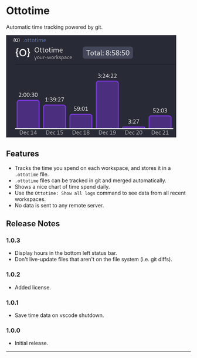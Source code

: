 # Ottotime

Automatic time tracking powered by git.

![Graph example](https://raw.githubusercontent.com/ottomated/ottotime/refs/heads/main/demo.png)

## Features

- Tracks the time you spend on each workspace, and stores it in a `.ottotime` file.
- `.ottotime` files can be tracked in git and merged automatically.
- Shows a nice chart of time spend daily.
- Use the `Ottotime: Show all logs` command to see data from all recent workspaces.
- No data is sent to any remote server.

## Release Notes

### 1.0.3

- Display hours in the bottom left status bar.
- Don't live-update files that aren't on the file system (i.e. git diffs).

### 1.0.2

- Added license.

### 1.0.1

- Save time data on vscode shutdown.

### 1.0.0

- Initial release.

---
